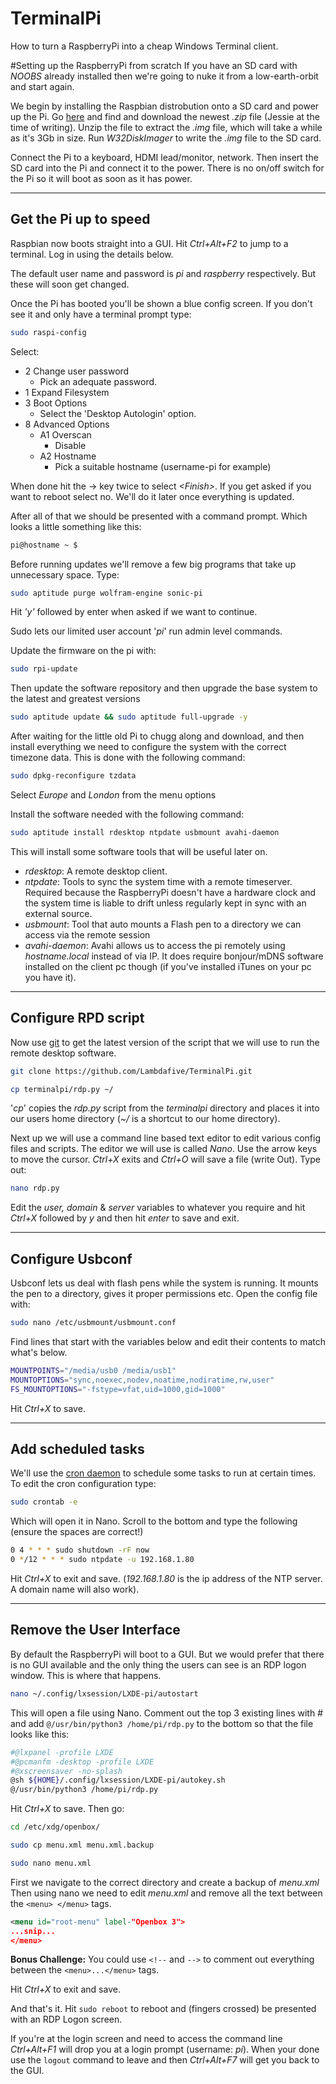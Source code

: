 # TerminalPi
How to turn a RaspberryPi into a cheap Windows Terminal client.

#Setting up the RaspberryPi from scratch
If you have an SD card with _NOOBS_ already installed then we're going to nuke it from a low-earth-orbit and start again.

We begin by installing the Raspbian distrobution onto a SD card and power up the Pi. 
Go [here](https://www.raspberrypi.org/downloads/raspbian/) and find and download the newest _.zip_ file (Jessie at the time of writing).
Unzip the file to extract the _.img_ file, which will take a while as it's 3Gb in size. Run _W32DiskImager_ to write the _.img_ file to the SD card.

Connect the Pi to a keyboard, HDMI lead/monitor, network. Then insert the SD card into the Pi and connect it to the power. There is no on/off switch for the Pi so it will boot as soon as it has power.

----

## Get the Pi up to speed

Raspbian now boots straight into a GUI. Hit _Ctrl+Alt+F2_ to jump to a terminal. Log in using the details below.

The default user name and password is _pi_ and _raspberry_ respectively. But these will soon get changed.

Once the Pi has booted you'll be shown a blue config screen. If you don't see it and only have a terminal prompt type:

```bash
sudo raspi-config
```

Select:

* 2 Change user password
	+ Pick an adequate password.
* 1 Expand Filesystem
* 3 Boot Options
	+ Select the 'Desktop Autologin' option.
* 8 Advanced Options
	+ A1 Overscan
		- Disable
	+ A2 Hostname
		- Pick a suitable hostname (username-pi for example)

When done hit the -> key twice to select _\<Finish\>_. If you get asked if you want to reboot select no. We'll do it later once everything is updated.

After all of that we should be presented with a command prompt. Which looks a little something like this:

```bash
pi@hostname ~ $
```

Before running updates we'll remove a few big programs that take up unnecessary space. Type:

```bash
sudo aptitude purge wolfram-engine sonic-pi
```
Hit _'y'_ followed by enter when asked if we want to continue.

Sudo lets our limited user account '_pi_' run admin level commands.

Update the firmware on the pi with:

```bash
sudo rpi-update
```

Then update the software repository and then upgrade the base system to the latest and greatest versions

```bash
sudo aptitude update && sudo aptitude full-upgrade -y 
```

After waiting for the little old Pi to chugg along and download, and then install everything we need to configure the system with the correct timezone data. This is done with the following command:

```bash
sudo dpkg-reconfigure tzdata
```
Select _Europe_ and _London_ from the menu options

Install the software needed with the following command:

```bash
sudo aptitude install rdesktop ntpdate usbmount avahi-daemon
```
This will install some software tools that will be useful later on.

+ _rdesktop_: A remote desktop client.
+ _ntpdate_: Tools to sync the system time with a remote timeserver. Required because the RaspberryPi doesn't have a hardware clock and the system time is liable to drift unless regularly kept in sync with an external source.
+ _usbmount_: Tool that auto mounts a Flash pen to a directory we can access via the remote session
+ _avahi-daemon_: Avahi allows us to access the pi remotely using _hostname.local_ instead of via IP. It does require bonjour/mDNS software installed on the client pc though (if you've installed iTunes on your pc you have it).

----

## Configure RPD script
Now use [git](https://en.wikipedia.org/wiki/Git_(software)) to get the latest version of the script that we will use to run the remote desktop software.

```bash
git clone https://github.com/Lambdafive/TerminalPi.git

cp terminalpi/rdp.py ~/
```

'_cp_' copies the _rdp.py_ script from the _terminalpi_ directory and places it into our users home directory (_~/_ is a shortcut to our home directory).


Next up we will use a command line based text editor to edit various config files and scripts.
The editor we will use is called _Nano_. Use the arrow keys to move the cursor. _Ctrl+X_ exits and
 _Ctrl+O_ will save a file (write Out). Type out:
 
```bash
nano rdp.py
```

Edit the _user, domain_ & _server_ variables to whatever you require and hit _Ctrl+X_ followed by _y_ and then hit _enter_ to save and exit.
 
----

## Configure Usbconf

Usbconf lets us deal with flash pens while the system is running. It mounts the pen to a directory, gives it proper permissions etc. Open the config file with:

```bash
sudo nano /etc/usbmount/usbmount.conf
```

Find lines that start with the variables below and edit their contents to match what's below.

```bash
MOUNTPOINTS="/media/usb0 /media/usb1"
MOUNTOPTIONS="sync,noexec,nodev,noatime,nodiratime,rw,user"
FS_MOUNTOPTIONS="-fstype=vfat,uid=1000,gid=1000"
```

Hit _Ctrl+X_ to save.

----

## Add scheduled tasks

We'll use the [cron daemon](https://en.wikipedia.org/wiki/Cron) to schedule some tasks to run at certain times. To edit the cron configuration type:

```bash
sudo crontab -e 
```

Which will open it in Nano. Scroll to the bottom and type the following (ensure the spaces are correct!)

```bash
0 4 * * * sudo shutdown -rF now
0 */12 * * * sudo ntpdate -u 192.168.1.80
```

Hit _Ctrl+X_ to exit and save. (_192.168.1.80_ is the ip address of the NTP server. A domain name will also work).

----

## Remove the User Interface
By default the RaspberryPi will boot to a GUI. But we would prefer that there is no GUI available and the 
only thing the users can see is an RDP logon window. This is where that happens.

```bash
nano ~/.config/lxsession/LXDE-pi/autostart
```

This will open a file using Nano. Comment out the top 3 existing lines with _#_ and add `@/usr/bin/python3 /home/pi/rdp.py` to 
the bottom so that the file looks like this:

```bash
#@lxpanel -profile LXDE
#@pcmanfm -desktop -profile LXDE
#@xscreensaver -no-splash
@sh ${HOME}/.config/lxsession/LXDE-pi/autokey.sh
@/usr/bin/python3 /home/pi/rdp.py
```
Hit _Ctrl+X_ to save. Then go:

```bash
cd /etc/xdg/openbox/

sudo cp menu.xml menu.xml.backup

sudo nano menu.xml
```
First we navigate to the correct directory and create a backup of _menu.xml_ Then using nano we need to
 edit _menu.xml_ and remove all the text between the `<menu> </menu>` tags.

```xml
<menu id="root-menu" label-"Openbox 3">
...snip...
</menu>
```
**Bonus Challenge:** You could use `<!--` and `-->` to comment out everything between the `<menu>...</menu>` tags.

Hit _Ctrl+X_ to exit and save.

And that's it. Hit `sudo reboot` to reboot and (fingers crossed) be presented with an RDP Logon screen.

If you're at the login screen and need to access the command line _Ctrl+Alt+F1_ will drop you at a login
 prompt (username: _pi_). When your done use the `logout` command to leave and then _Ctrl+Alt+F7_ will get you back to the GUI.
